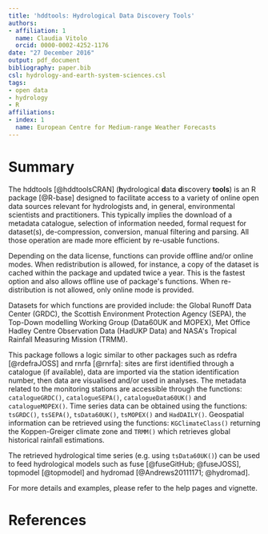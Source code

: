 ```yaml
---
title: 'hddtools: Hydrological Data Discovery Tools'
authors:
- affiliation: 1
  name: Claudia Vitolo
  orcid: 0000-0002-4252-1176
date: "27 December 2016"
output: pdf_document
bibliography: paper.bib
csl: hydrology-and-earth-system-sciences.csl
tags:
- open data
- hydrology
- R
affiliations:
- index: 1
  name: European Centre for Medium-range Weather Forecasts
---
```


# Summary

The hddtools [@hddtoolsCRAN] (**h**ydrological **d**ata **d**iscovery **tools**) is an R package [@R-base] designed to facilitate access to a variety of online open data sources relevant for hydrologists and, in general, environmental scientists and practitioners. This typically implies the download of a metadata catalogue, selection of information needed, formal request for dataset(s), de-compression, conversion, manual filtering and parsing. All those operation are made more efficient by re-usable functions. 

Depending on the data license, functions can provide offline and/or online modes. When redistribution is allowed, for instance, a copy of the dataset is cached within the package and updated twice a year. This is the fastest option and also allows offline use of package's functions. When re-distribution is not allowed, only online mode is provided.

Datasets for which functions are provided include: the Global Runoff Data Center (GRDC), the Scottish Environment Protection Agency (SEPA), the Top-Down modelling Working Group (Data60UK and MOPEX), Met Office Hadley Centre Observation Data (HadUKP Data) and NASA's Tropical Rainfall Measuring Mission (TRMM). 

This package follows a logic similar to other packages such as rdefra [@rdefraJOSS] and rnrfa [@rnrfa]: sites are first identified through a catalogue (if available), data are imported via the station identification number, then data are visualised and/or used in analyses. The metadata related to the monitoring stations are accessible through the functions: `catalogueGRDC()`, `catalogueSEPA()`, `catalogueData60UK()` and  `catalogueMOPEX()`. Time series data can be obtained using the functions: `tsGRDC()`, `tsSEPA()`, `tsData60UK()`, `tsMOPEX()` and `HadDAILY()`. Geospatial information can be retrieved using the functions: `KGClimateClass()` returning the Koppen-Greiger climate zone and `TRMM()` which retrieves global historical rainfall estimations.

The retrieved hydrological time series (e.g. using `tsData60UK()`) can be used to feed hydrological models such as fuse [@fuseGitHub; @fuseJOSS], topmodel [@topmodel] and hydromad [@Andrews20111171; @hydromad].

For more details and examples, please refer to the help pages and vignette.

# References
